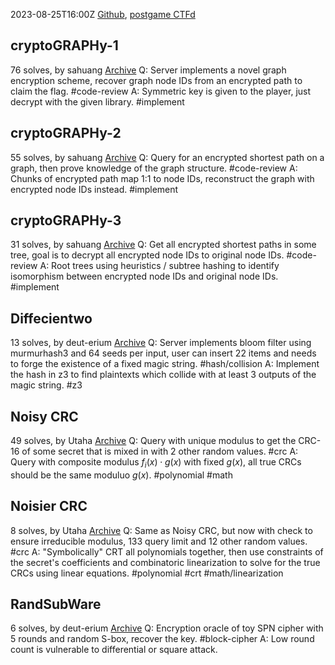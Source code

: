 2023-08-25T16:00Z
[Github](https://github.com/project-sekai-ctf/sekaictf-2023/tree/main), [postgame CTFd](https://2023.ctf.sekai.team/)
## cryptoGRAPHy-1
76 solves, by sahuang
[Archive](https://github.com/project-sekai-ctf/sekaictf-2023/tree/main/crypto/cryptography-1)
Q: Server implements a novel graph encryption scheme, recover graph node IDs from an encrypted path to claim the flag. #code-review
A: Symmetric key is given to the player, just decrypt with the given library. #implement

## cryptoGRAPHy-2
55 solves, by sahuang
[Archive](https://github.com/project-sekai-ctf/sekaictf-2023/tree/main/crypto/cryptography-2)
Q: Query for an encrypted shortest path on a graph, then prove knowledge of the graph structure. #code-review
A: Chunks of encrypted path map 1:1  to node IDs, reconstruct the graph with encrypted node IDs instead. #implement

## cryptoGRAPHy-3
31 solves, by sahuang
[Archive](https://github.com/project-sekai-ctf/sekaictf-2023/tree/main/crypto/cryptography-3)
Q: Get all encrypted shortest paths in some tree, goal is to decrypt all encrypted node IDs to original node IDs. #code-review 
A: Root trees using heuristics / subtree hashing to identify isomorphism between encrypted node IDs and original node IDs. #implement 

## Diffecientwo
13 solves, by deut-erium
[Archive](https://github.com/project-sekai-ctf/sekaictf-2023/tree/main/crypto/randsubware)
Q: Server implements bloom filter using murmurhash3 and 64 seeds per input, user can insert 22 items and needs to forge the existence of a fixed magic string. #hash/collision 
A: Implement the hash in z3 to find plaintexts which collide with at least 3 outputs of the magic string. #z3

## Noisy CRC
49 solves, by Utaha
[Archive](https://github.com/project-sekai-ctf/sekaictf-2023/tree/main/crypto/noisy-crc)
Q: Query with unique modulus to get the CRC-16 of some secret that is mixed in with 2 other random values. #crc
A: Query with composite modulus $f_i(x) \cdot g(x)$ with fixed $g(x)$, all true CRCs should be the same moduluo $g(x)$. #polynomial #math 

## Noisier CRC
8 solves, by Utaha
[Archive](https://github.com/project-sekai-ctf/sekaictf-2023/blob/main/crypto/noisier-crc)
Q: Same as Noisy CRC, but now with check to ensure irreducible modulus, 133 query limit and 12 other random values. #crc
A: "Symbolically" CRT all polynomials together, then use constraints of the secret's coefficients and combinatoric linearization to solve for the true CRCs using linear equations. #polynomial #crt #math/linearization

## RandSubWare
6 solves, by deut-erium
[Archive](https://github.com/project-sekai-ctf/sekaictf-2023/tree/main/crypto/randsubware)
Q: Encryption oracle of toy SPN cipher with 5 rounds and random S-box, recover the key. #block-cipher
A: Low round count is vulnerable to differential or square attack.
